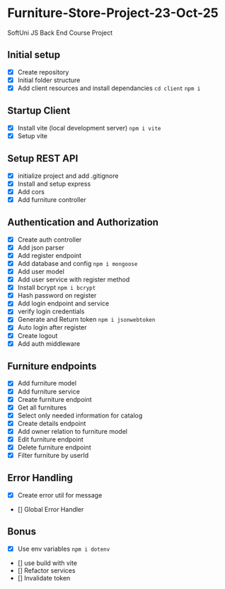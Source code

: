 # Furniture-Store-Project-23-Oct-25

SoftUni JS Back End Course Project

## Initial setup

-  [x] Create repository
-  [x] Initial folder structure
-  [x] Add client resources and install dependancies `cd client` `npm i`

## Startup Client

-  [x] Install vite (local development server) `npm i vite`
-  [x] Setup vite

## Setup REST API

-  [x] initialize project and add .gitignore
-  [x] Install and setup express
-  [x] Add cors
-  [x] Add furniture controller

## Authentication and Authorization

-  [x] Create auth controller
-  [x] Add json parser
-  [x] Add register endpoint
-  [x] Add database and config `npm i mongoose`
-  [x] Add user model
-  [x] Add user service with register method
-  [x] Install bcrypt `npm i bcrypt`
-  [x] Hash password on register
-  [x] Add login endpoint and service
-  [x] verify login credentials
-  [x] Generate and Return token `npm i jsonwebtoken`
-  [x] Auto login after register
-  [x] Create logout
-  [x] Add auth middleware

## Furniture endpoints

-  [x] Add furniture model
-  [x] Add furniture service
-  [x] Create furniture endpoint
-  [x] Get all furnitures
-  [x] Select only needed information for catalog
-  [x] Create details endpoint
-  [x] Add owner relation to furniture model
-  [x] Edit furniture endpoint
-  [x] Delete furniture endpoint
-  [x] Filter furniture by userId

## Error Handling

-  [x] Create error util for message
-  [] Global Error Handler

## Bonus

-  [x] Use env variables `npm i dotenv`
-  [] use build with vite
-  [] Refactor services
-  [] Invalidate token
